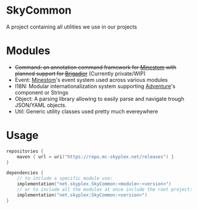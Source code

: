 # SkyCommon

A project containing all utilities we use in our projects

# Modules

- ~~Command: an annotation command framework for [Minestom](https://github.com/Minestom/Minestom) with planned support
  for [Brigadier](https://github.com/Mojang/brigadier)~~ (Currently private/WIP)
- Event: [Minestom](https://github.com/Minestom/Minestom)'s event system used across various modules
- I18N: Modular internationalization system supporting [Adventure](https://github.com/KyoriPowered/adventure)'s
  component or Strings
- Object: A parsing library allowing to easily parse and navigate trough JSON/YAML objects.
- Util: Generic utility classes used pretty much evereywhere

# Usage

```kotlin
repositories {
    maven { url = uri("https://repo.mc-skyplex.net/releases") }
}

dependencies {
    // to include a specific module use:
    implementation("net.skyplex.SkyCommon:<module>:<version>")
    // or to include all the modules at once include the root project:
    implementation("net.skyplex:SkyCommon:<version>")
}
```
